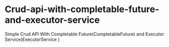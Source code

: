 # Crud-api-with-completable-future-and-executor-service
Simple Crud API With Completable Future(CompletableFuture) and Executor Service(ExecutorService )
